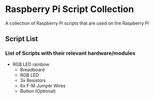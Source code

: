 # Raspberry Pi Script Collection

A collection of Raspberry Pi scripts that are used on the Raspberry Pi

## Script List
### List of Scripts with their relevant hardware/modules
- RGB LED rainbow
  - Breadboard
  - RGB LED
  - 3x Resistors
  - 6x F-M Jumper Wires
  - Button (Optional)
  
